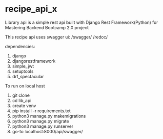 # recipe_api_x
Library api is a simple rest api built with Django Rest Framework(Python) for Mastering Backend Bootcamp 2.0 project

This recipe api uses swagger ui:
/swagger/
/redoc/

dependencies:
1. django
2. djangorestframework
3. simple_jwt
4. setuptools
5. drf_spectacular

To run on local host

1. git clone 
2. cd lib_api
3. create venv
4. pip install -r requirements.txt
5. python3 manage.py makemigrations
6. python3 manage.py migrate
7. python3 manage.py runserver
8. go-to localhost:8000/api/swagger/

